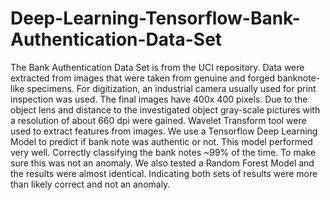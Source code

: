 # Deep-Learning-Tensorflow-Bank-Authentication-Data-Set
The Bank Authentication Data Set is from the UCI repository. Data were extracted from images that were taken from genuine and forged 
banknote-like specimens. For digitization, an industrial camera usually used for print inspection was used. The final images have 400x 400 
pixels. Due to the object lens and distance to the investigated object gray-scale pictures with a resolution of about 660 dpi were gained. 
Wavelet Transform tool were used to extract features from images. We use a Tensorflow Deep Learning Model to predict if bank note was
authentic or not.  This model performed very well. Correctly classifying the bank notes ~99% of the time.  To make sure this was not an
anomaly.  We also tested a Random Forest Model and the results were almost identical. Indicating both sets of results were more than likely
correct and not an anomaly.
